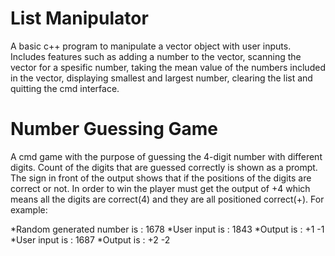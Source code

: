 # List Manipulator

A basic c++ program to manipulate a vector object with user inputs. Includes features
such as adding a number to the vector, scanning the vector for a spesific number, taking
the mean value of the numbers included in the vector, displaying smallest and largest
number, clearing the list and quitting the cmd interface.

# Number Guessing Game

A cmd game with the purpose of guessing the 4-digit number with different digits.
Count of the digits that are guessed correctly is shown as a prompt. The sign in front of 
the output shows that if the positions of the digits are correct or not. In order to win
the player must get the output of +4 which means all the digits are correct(4) and they
are all positioned correct(+). For example:

*Random generated number is : 1678
*User input is              : 1843
*Output is                  : +1 -1
*User input is              : 1687
*Output is                  : +2 -2
